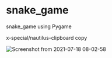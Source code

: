 # snake_game
snake_game using Pygame

x-special/nautilus-clipboard
copy

![Screenshot from 2021-07-18 08-02-58](https://user-images.githubusercontent.com/64675035/126053412-13798efc-28b8-4a4a-a081-a0bbadab7d05.png)


